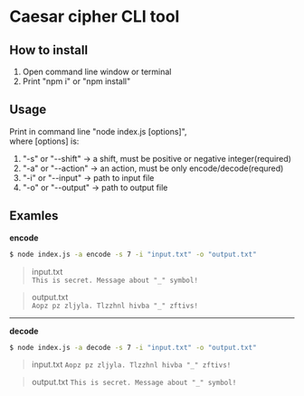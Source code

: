 # Caesar cipher CLI tool
## How to install
1. Open command line window or terminal
2. Print "npm i" or "npm install"

## Usage
Print in command line "node index.js [options]",  
where [options] is:  
1. "-s" or "--shift" -> a shift, must be positive or negative integer(required)
1. "-a" or "--action" -> an action, must be only encode/decode(requred)
1. "-i" or "--input" -> path to input file
1. "-o" or "--output" -> path to output file

## Examles
**encode**
```bash
$ node index.js -a encode -s 7 -i "input.txt" -o "output.txt"
```
>input.txt  
>`This is secret. Message about "_" symbol!`

> output.txt  
> `Aopz pz zljyla. Tlzzhnl hivba "_" zftivs!`  



****
**decode**
```bash
$ node index.js -a decode -s 7 -i "input.txt" -o "output.txt"
```
>input.txt
>`Aopz pz zljyla. Tlzzhnl hivba "_" zftivs!`

>output.txt
> `This is secret. Message about "_" symbol!`